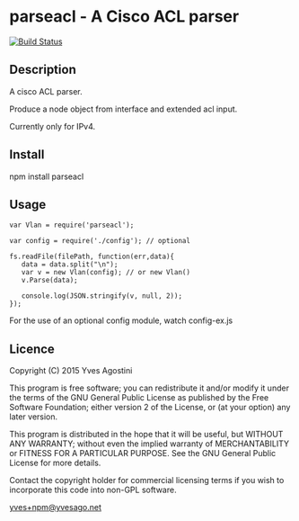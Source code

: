 
parseacl - A Cisco ACL parser
===================


[![Build Status](https://travis-ci.org/yvesago/parseacl.svg?branch=master)](https://travis-ci.org/yvesago/parseacl)


## Description

A cisco ACL parser. 

Produce a node object from interface and extended acl input.

Currently only for IPv4.

## Install

   npm install parseacl



## Usage

    var Vlan = require('parseacl');
    
    var config = require('./config'); // optional
    
    fs.readFile(filePath, function(err,data){
       data = data.split("\n");
       var v = new Vlan(config); // or new Vlan()
       v.Parse(data);
       
       console.log(JSON.stringify(v, null, 2));
    });




For the use of an optional config module, watch config-ex.js


## Licence

Copyright (C) 2015 Yves Agostini  

 This program is free software; you can redistribute it and/or modify
 it under the terms of the GNU General Public License as published by
 the Free Software Foundation; either version 2 of the License, or
 (at your option) any later version.

 This program is distributed in the hope that it will be useful,
 but WITHOUT ANY WARRANTY; without even the implied warranty of
 MERCHANTABILITY or FITNESS FOR A PARTICULAR PURPOSE.  See the
 GNU General Public License for more details.
      
 Contact the copyright holder for commercial licensing terms
 if you wish to incorporate this code into non-GPL software.
      
 <yves+npm@yvesago.net>


